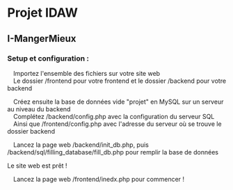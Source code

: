 # Projet IDAW
## I-MangerMieux

### Setup et configuration :

&emsp;Importez l'ensemble des fichiers sur votre site web  
&emsp;Le dossier /frontend pour votre frontend et le dossier /backend pour votre backend

&emsp;Créez ensuite la base de données vide "projet" en MySQL sur un serveur au niveau du backend  
&emsp;Complétez /backend/config.php avec la configuration du serveur SQL  
&emsp;Ainsi que /frontend/config.php avec l'adresse du serveur où se trouve le dossier backend

&emsp;Lancez la page web /backend/init_db.php, puis /backend/sql/filling_database/fill_db.php pour remplir la base de données

Le site web est prêt !

&emsp;Lancez la page web /frontend/inedx.php pour commencer !